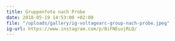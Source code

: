 ```yaml
---
title: Gruppenfoto nach Probe
date: 2018-05-19 14:53:00 +02:00
file: "/uploads/gallery/ig-voltagearc-group-nach-probe.jpeg"
ig-url: https://www.instagram.com/p/BiFNEuujRLQ/
---
```


